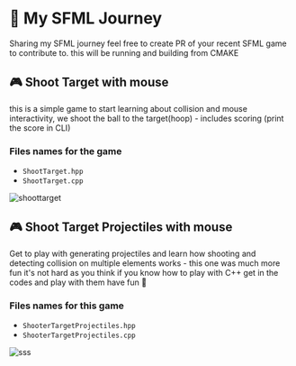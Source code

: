 # 🎲 My SFML Journey
Sharing my SFML journey feel free to create PR of your recent SFML game to contribute to. this will be running and building from CMAKE

## 🎮 Shoot Target with mouse 
this is a simple game to start learning about collision and mouse interactivity, we shoot the ball to the target(hoop) - includes scoring (print the score in CLI)

### Files names for the game
- ```ShootTarget.hpp```
- ```ShootTarget.cpp```

![shoottarget](https://user-images.githubusercontent.com/30210556/163546161-ba7396f6-a8b4-4680-bd53-e76c10850c5c.gif)

## 🎮 Shoot Target Projectiles with mouse
Get to play with generating projectiles and learn how shooting and detecting collision on multiple elements works - this one was much more fun it's not hard as you think if you know how to play with C++ get in the codes and play with them have fun 🎉

### Files names for this game
- ```ShooterTargetProjectiles.hpp```
- ```ShooterTargetProjectiles.cpp```

![sss](https://user-images.githubusercontent.com/30210556/163683921-5ae70927-df6b-4df0-9cdf-98656efdceb1.gif)

